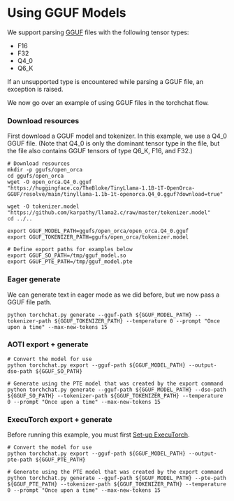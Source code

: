 # Using GGUF Models
We support parsing [GGUF](https://github.com/ggerganov/ggml/blob/master/docs/gguf.md) files with the following tensor types:
- F16
- F32
- Q4_0
- Q6_K

If an unsupported type is encountered while parsing a GGUF file, an exception is raised.

We now go over an example of using GGUF files in the torchchat flow.

### Download resources
First download a GGUF model and tokenizer.  In this example, we use a Q4_0 GGUF file.  (Note that Q4_0 is only the dominant tensor type in the file, but the file also contains GGUF tensors of type Q6_K, F16, and F32.)

```
# Download resources
mkdir -p ggufs/open_orca
cd ggufs/open_orca
wget -O open_orca.Q4_0.gguf "https://huggingface.co/TheBloke/TinyLlama-1.1B-1T-OpenOrca-GGUF/resolve/main/tinyllama-1.1b-1t-openorca.Q4_0.gguf?download=true"

wget -O tokenizer.model "https://github.com/karpathy/llama2.c/raw/master/tokenizer.model"
cd ../..

export GGUF_MODEL_PATH=ggufs/open_orca/open_orca.Q4_0.gguf
export GGUF_TOKENIZER_PATH=ggufs/open_orca/tokenizer.model

# Define export paths for examples below
export GGUF_SO_PATH=/tmp/gguf_model.so
export GGUF_PTE_PATH=/tmp/gguf_model.pte
```

### Eager generate
We can generate text in eager mode as we did before, but we now pass a GGUF file path.
```
python torchchat.py generate --gguf-path ${GGUF_MODEL_PATH} --tokenizer-path ${GGUF_TOKENIZER_PATH} --temperature 0 --prompt "Once upon a time" --max-new-tokens 15
```

### AOTI export + generate
```
# Convert the model for use
python torchchat.py export --gguf-path ${GGUF_MODEL_PATH} --output-dso-path ${GGUF_SO_PATH}

# Generate using the PTE model that was created by the export command
python torchchat.py generate --gguf-path ${GGUF_MODEL_PATH} --dso-path ${GGUF_SO_PATH} --tokenizer-path ${GGUF_TOKENIZER_PATH} --temperature 0 --prompt "Once upon a time" --max-new-tokens 15

```


### ExecuTorch export + generate
Before running this example, you must first [Set-up ExecuTorch](executorch_setup.md).
```
# Convert the model for use
python torchchat.py export --gguf-path ${GGUF_MODEL_PATH} --output-pte-path ${GGUF_PTE_PATH}

# Generate using the PTE model that was created by the export command
python torchchat.py generate --gguf-path ${GGUF_MODEL_PATH} --pte-path ${GGUF_PTE_PATH} --tokenizer-path ${GGUF_TOKENIZER_PATH} --temperature 0 --prompt "Once upon a time" --max-new-tokens 15
```
